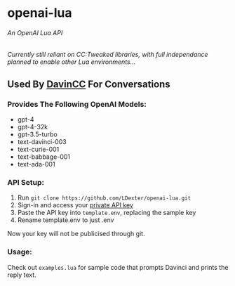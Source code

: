 # openai-lua

###### An OpenAI Lua API

_Currently still reliant on CC:Tweaked libraries, with full independance planned to enable other Lua environments..._

## Used By [DavinCC](https://github.com/LDexter/DavinCC) For Conversations

### Provides The Following OpenAI Models:

- gpt-4
- gpt-4-32k
- gpt-3.5-turbo
- text-davinci-003
- text-curie-001
- text-babbage-001
- text-ada-001

### API Setup:

1. Run `git clone https://github.com/LDexter/openai-lua.git`
2. Sign-in and access your [private API key](https://beta.openai.com/account/api-keys)
3. Paste the API key into `template.env`, replacing the sample key
4. Rename template.env to just .env

Now your key will not be publicised through git.

### Usage:

Check out `examples.lua` for sample code that prompts Davinci and prints the reply text.

